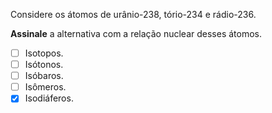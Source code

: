 Considere os átomos de urânio-238, tório-234 e rádio-236.

**Assinale** a alternativa com a relação nuclear desses átomos.

- [ ] Isotopos.
- [ ] Isótonos.
- [ ] Isóbaros.
- [ ] Isômeros.
- [x] Isodiáferos.
